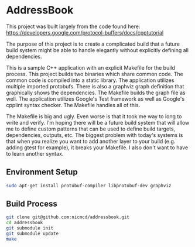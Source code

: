 # AddressBook

This project was built largely from the code found here:
https://developers.google.com/protocol-buffers/docs/cpptutorial

The purpose of this project is to create a complicated build that a future build system
might be able to handle elegantly without explicitly defining all dependencies.

This is a sample C++ application with an explicit Makefile for the build process.
This project builds two binaries which share common code. The common code is
compiled into a static library. The application utilizes multiple imported protobufs.
There is also a graphviz graph definition that graphically shows the dependencies.
The Makefile builds the graph file as well. The application utilizes Google's 
Test framework as well as Google's cpplint syntax checker. The Makefile handles
all of this.

The Makefile is big and ugly. Even worse is that it took me way to long to write and 
verify. I'm hoping there will be a future build system that will allow me to define
custom patterns that can be used to define build targets, dependencies, outputs, etc.
The biggest problem with today's systems is that when you realize you want to add another
layer to your build (e.g. adding gtest for example), it breaks your Makefile. I also don't
want to have to learn another syntax.

## Environment Setup
```bash
sudo apt-get install protobuf-compiler libprotobuf-dev graphviz
```

## Build Process
```bash
git clone git@github.com:nicmcd/addressbook.git
cd addressbook
git submodule init
git submodule update
make
```
